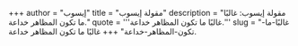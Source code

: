 +++
author = "إيسوب"
title = "مقولة إيسوب"
description = "مقولة إيسوب: غالبًا ما تكون المظاهر خداعة."
quote = '''غالبًا ما تكون المظاهر خداعة.''' 
slug = "غالبًا-ما-تكون-المظاهر-خداعة"
+++
غالبًا ما تكون المظاهر خداعة.
